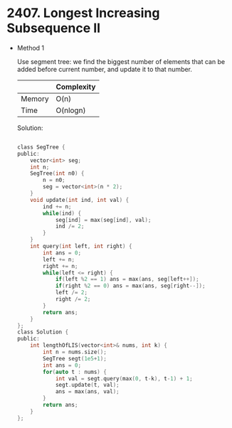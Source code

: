 # 2407. Longest Increasing Subsequence II 
- Method 1

    Use segment tree: we find the biggest number of elements that can be added before current number, and update it to that number.

    | |   Complexity  |
    | ----------- | ----------- | 
    |  Memory     | O(n) | 
    |      Time       |  O(nlogn) | 


    Solution:

    ``` h

    class SegTree {
    public:
        vector<int> seg;
        int n;
        SegTree(int n0) {
            n = n0;
            seg = vector<int>(n * 2);
        }
        void update(int ind, int val) {
            ind += n;
            while(ind) {
                seg[ind] = max(seg[ind], val);
                ind /= 2;
            }
        }
        int query(int left, int right) {
            int ans = 0;
            left += n;
            right += n;
            while(left <= right) {
                if(left %2 == 1) ans = max(ans, seg[left++]);
                if(right %2 == 0) ans = max(ans, seg[right--]);
                left /= 2;
                right /= 2;
            }
            return ans;
        }
    };
    class Solution {
    public:
        int lengthOfLIS(vector<int>& nums, int k) {
            int n = nums.size();
            SegTree segt(1e5+1);
            int ans = 0;
            for(auto t : nums) {
                int val = segt.query(max(0, t-k), t-1) + 1;
                segt.update(t, val);
                ans = max(ans, val);
            }
            return ans;
        }
    };

    ```

<!-- - Method 2

    This is another method.

    | |   Complexity  |
    | ----------- | ----------- | 
    |  Memory     | O(n) | 
    |      Time       |  O(n) | 


    Solution:

    ``` h



    ```

- Additional Knowledge:
       
    Here are some additional knowledge.



<br> -->
